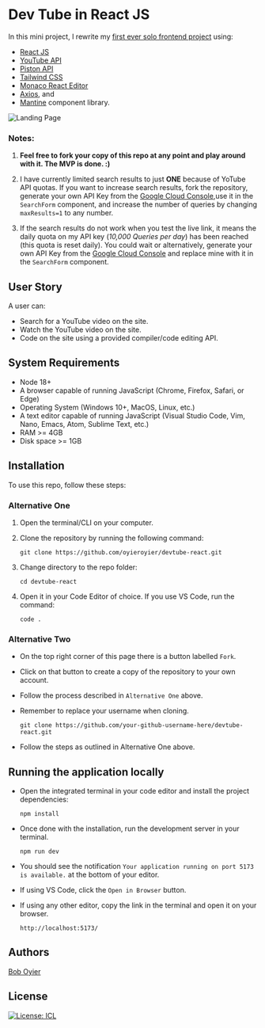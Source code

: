 # Dev Tube in React JS

In this mini project, I rewrite my [first ever solo frontend project](https://github.com/oyieroyier/devtube) using:

- [React JS](https://react.dev/)
- [YouTube API](https://developers.google.com/youtube/v3)
- [Piston API](https://piston.readthedocs.io/en/latest/api-v2/)
- [Tailwind CSS](https://tailwindcss.com/)
- [Monaco React Editor](https://www.npmjs.com/package/@monaco-editor/react)
- [Axios](https://axios-http.com/docs/intro), and
- [Mantine](https://mantine.dev/) component library.

![Landing Page]("/public/readme/devtube-react.png")

### Notes:

1. **Feel free to fork your copy of this repo at any point and play around with it. The MVP is done. :)**

2. I have currently limited search results to just **ONE** because of YoTube API quotas. If you want to increase search results, fork the repository, generate your own API Key from the [Google Cloud Console](https://console.cloud.google.com/?project=devtube-371608),use it in the `SearchForm` component, and increase the number of queries by changing `maxResults=1` to any number.

3. If the search results do not work when you test the live link, it means the daily quota on my API key (_10,000 Queries per day_) has been reached (this quota is reset daily). You could wait or alternatively, generate your own API Key from the [Google Cloud Console](https://console.cloud.google.com/?project=devtube-371608) and replace mine with it in the `SearchForm` component.

## User Story

A user can:

- Search for a YouTube video on the site.
- Watch the YouTube video on the site.
- Code on the site using a provided compiler/code editing API.

## System Requirements

- Node 18+
- A browser capable of running JavaScript (Chrome, Firefox, Safari, or Edge)
- Operating System (Windows 10+, MacOS, Linux, etc.)
- A text editor capable of running JavaScript (Visual Studio Code, Vim, Nano, Emacs, Atom, Sublime Text, etc.)
- RAM >= 4GB
- Disk space >= 1GB

## Installation

To use this repo, follow these steps:

### Alternative One

1.  Open the terminal/CLI on your computer.

2.  Clone the repository by running the following command:

        git clone https://github.com/oyieroyier/devtube-react.git

3.  Change directory to the repo folder:

        cd devtube-react

4.  Open it in your Code Editor of choice. If you use VS Code, run the command:

        code .

### Alternative Two

- On the top right corner of this page there is a button labelled `Fork`.

- Click on that button to create a copy of the repository to your own account.

- Follow the process described in `Alternative One` above.

- Remember to replace your username when cloning.

      git clone https://github.com/your-github-username-here/devtube-react.git

- Follow the steps as outlined in Alternative One above.

## Running the application locally

- Open the integrated terminal in your code editor and install the project dependencies:

      npm install

- Once done with the installation, run the development server in your terminal.

      npm run dev

- You should see the notification `Your application running on port 5173 is available.` at the bottom of your editor.
- If using VS Code, click the `Open in Browser` button.
- If using any other editor, copy the link in the terminal and open it on your browser.

      http://localhost:5173/

## Authors

[Bob Oyier](https://github.com/oyieroyier/)

## License

[![License: ICL](https://img.shields.io/badge/License-ISC-blue.svg)](https://opensource.org/licenses/ISC)

